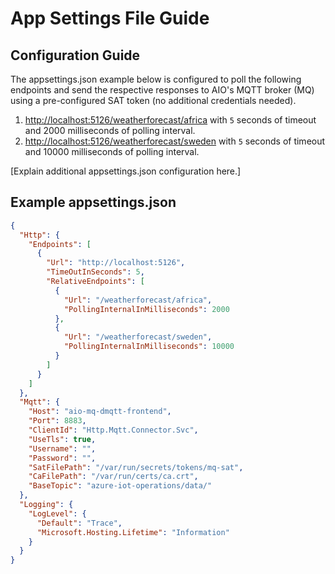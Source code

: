 # App Settings File Guide

## Configuration Guide

The appsettings.json example below is configured to poll the following endpoints and send the respective responses to AIO's MQTT broker (MQ) using a pre-configured SAT token (no additional credentials needed).

1. <http://localhost:5126/weatherforecast/africa> with ```5``` seconds of timeout and 2000 milliseconds of polling interval.
2. <http://localhost:5126/weatherforecast/sweden> with ```5``` seconds of timeout and 10000 milliseconds of polling interval.

[Explain additional appsettings.json configuration here.]

## Example appsettings.json

```json
{
  "Http": {
    "Endpoints": [
      {
        "Url": "http://localhost:5126",
        "TimeOutInSeconds": 5,
        "RelativeEndpoints": [
          {
            "Url": "/weatherforecast/africa",
            "PollingInternalInMilliseconds": 2000
          },
          {
            "Url": "/weatherforecast/sweden",
            "PollingInternalInMilliseconds": 10000
          }
        ]
      }
    ]
  },
  "Mqtt": {
    "Host": "aio-mq-dmqtt-frontend",
    "Port": 8883,
    "ClientId": "Http.Mqtt.Connector.Svc",
    "UseTls": true,
    "Username": "",
    "Password": "",
    "SatFilePath": "/var/run/secrets/tokens/mq-sat",
    "CaFilePath": "/var/run/certs/ca.crt",
    "BaseTopic": "azure-iot-operations/data/"
  },
  "Logging": {
    "LogLevel": {
      "Default": "Trace",
      "Microsoft.Hosting.Lifetime": "Information"
    }
  }
}
```
